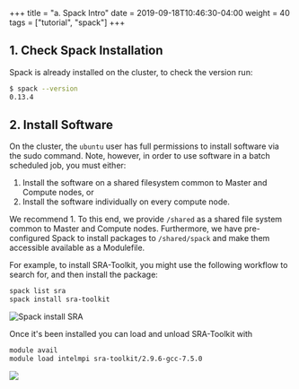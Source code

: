 +++
title = "a. Spack Intro"
date = 2019-09-18T10:46:30-04:00
weight = 40
tags = ["tutorial", "spack"]
+++

## 1. Check Spack Installation

Spack is already installed on the cluster, to check the version run:

```bash
$ spack --version
0.13.4
```

## 2. Install Software

On the cluster, the `ubuntu` user has full permissions to install software via the sudo command. Note, however, in order to use software in a batch scheduled job, you must either:

1. Install the software on a shared filesystem common to Master and Compute nodes, or
2. Install the software individually on every compute node.

We recommend 1. To this end, we provide `/shared` as a shared file system common to Master and Compute nodes. Furthermore, we have pre-configured Spack to install packages to `/shared/spack` and make them accessible available as a Modulefile.

For example, to install SRA-Toolkit, you might use the following workflow to search for, and then install the package:

```bash
spack list sra
spack install sra-toolkit
```

![Spack install SRA](https://user-images.githubusercontent.com/187202/79090384-1ba4fb80-7d0f-11ea-9e79-a5251ee2d454.png)

Once it's been installed you can load and unload SRA-Toolkit with 

```bash
module avail
module load intelmpi sra-toolkit/2.9.6-gcc-7.5.0
```

![](https://user-images.githubusercontent.com/187202/79100229-a09e0e00-7d2b-11ea-9775-3b0ab8a4e522.png)